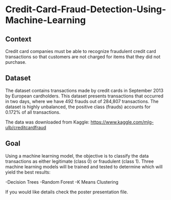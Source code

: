 # Credit-Card-Fraud-Detection-Using-Machine-Learning
## Context
Credit card companies must be able to recognize fraudulent credit card transactions so that customers are not charged for items that they did not purchase.

## Dataset
The dataset contains transactions made by credit cards in September 2013 by European cardholders.
This dataset presents transactions that occurred in two days, where we have 492 frauds out of 284,807 transactions. The dataset is highly unbalanced, the positive class (frauds) accounts for 0.172% of all transactions.

The data was downloaded from Kaggle: https://www.kaggle.com/mlg-ulb/creditcardfraud

## Goal
Using a machine learning model, the objective is to classify the data transactions as either legitimate (class 0) or fraudulent (class 1). Three machine learning models will be trained and tested to determine which will yield the best results:

-Decision Trees
-Random Forest
-K Means Clustering


If you would like details check the poster presentation file.
